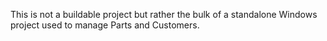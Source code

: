 This is not a buildable project but rather the bulk of a standalone Windows project used to manage Parts and Customers.
